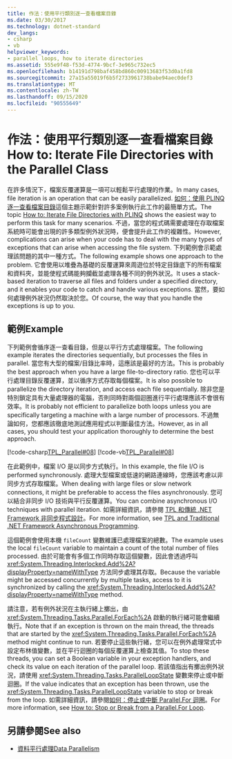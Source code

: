 ```yaml
---
title: 作法：使用平行類別逐一查看檔案目錄
ms.date: 03/30/2017
ms.technology: dotnet-standard
dev_langs:
- csharp
- vb
helpviewer_keywords:
- parallel loops, how to iterate directories
ms.assetid: 555e9f48-f53d-4774-9bcf-3e965c732ec5
ms.openlocfilehash: b14191d798baf458bd860c00913683f53d0a1fd8
ms.sourcegitcommit: 27a15a55019f6b5f2733961738babe94aec0def3
ms.translationtype: MT
ms.contentlocale: zh-TW
ms.lasthandoff: 09/15/2020
ms.locfileid: "90555649"
---
```

# <a name="how-to-iterate-file-directories-with-the-parallel-class"></a><span data-ttu-id="98c7a-102">作法：使用平行類別逐一查看檔案目錄</span><span class="sxs-lookup"><span data-stu-id="98c7a-102">How to: Iterate File Directories with the Parallel Class</span></span>
<span data-ttu-id="98c7a-103">在許多情況下，檔案反覆運算是一項可以輕鬆平行處理的作業。</span><span class="sxs-lookup"><span data-stu-id="98c7a-103">In many cases, file iteration is an operation that can be easily parallelized.</span></span> <span data-ttu-id="98c7a-104">[如何：使用 PLINQ 逐一查看檔案目錄](how-to-iterate-file-directories-with-plinq.md)這個主題示範針對許多案例執行此工作的最簡單方式。</span><span class="sxs-lookup"><span data-stu-id="98c7a-104">The topic [How to: Iterate File Directories with PLINQ](how-to-iterate-file-directories-with-plinq.md) shows the easiest way to perform this task for many scenarios.</span></span> <span data-ttu-id="98c7a-105">不過，當您的程式碼需要處理在存取檔案系統時可能會出現的許多類型例外狀況時，便會提升此工作的複雜性。</span><span class="sxs-lookup"><span data-stu-id="98c7a-105">However, complications can arise when your code has to deal with the many types of exceptions that can arise when accessing the file system.</span></span> <span data-ttu-id="98c7a-106">下列範例會示範處理該問題的其中一種方式。</span><span class="sxs-lookup"><span data-stu-id="98c7a-106">The following example shows one approach to the problem.</span></span> <span data-ttu-id="98c7a-107">它會使用以堆疊為基礎的反覆運算來周遊位於特定目錄底下的所有檔案和資料夾，並能使程式碼能夠攔截並處理各種不同的例外狀況。</span><span class="sxs-lookup"><span data-stu-id="98c7a-107">It uses a stack-based iteration to traverse all files and folders under a specified directory, and it enables your code to catch and handle various exceptions.</span></span> <span data-ttu-id="98c7a-108">當然，要如何處理例外狀況仍然取決於您。</span><span class="sxs-lookup"><span data-stu-id="98c7a-108">Of course, the way that you handle the exceptions is up to you.</span></span>  
  
## <a name="example"></a><span data-ttu-id="98c7a-109">範例</span><span class="sxs-lookup"><span data-stu-id="98c7a-109">Example</span></span>  
 <span data-ttu-id="98c7a-110">下列範例會循序逐一查看目錄，但是以平行方式處理檔案。</span><span class="sxs-lookup"><span data-stu-id="98c7a-110">The following example iterates the directories sequentially, but processes the files in parallel.</span></span> <span data-ttu-id="98c7a-111">當您有大型的檔案/目錄比率時，這應該是最好的方法。</span><span class="sxs-lookup"><span data-stu-id="98c7a-111">This is probably the best approach when you have a large file-to-directory ratio.</span></span> <span data-ttu-id="98c7a-112">您也可以平行處理目錄反覆運算，並以循序方式存取每個檔案。</span><span class="sxs-lookup"><span data-stu-id="98c7a-112">It is also possible to parallelize the directory iteration, and access each file sequentially.</span></span> <span data-ttu-id="98c7a-113">除非您是特別鎖定具有大量處理器的電腦，否則同時對兩個迴圈進行平行處理應該不會很有效率。</span><span class="sxs-lookup"><span data-stu-id="98c7a-113">It is probably not efficient to parallelize both loops unless you are specifically targeting a machine with a large number of processors.</span></span> <span data-ttu-id="98c7a-114">不過無論如何，您都應該徹底地測試應用程式以判斷最佳方法。</span><span class="sxs-lookup"><span data-stu-id="98c7a-114">However, as in all cases, you should test your application thoroughly to determine the best approach.</span></span>  
  
 [!code-csharp[TPL_Parallel#08](../../../samples/snippets/csharp/VS_Snippets_Misc/tpl_parallel/cs/parallel_file.cs#08)]
 [!code-vb[TPL_Parallel#08](../../../samples/snippets/visualbasic/VS_Snippets_Misc/tpl_parallel/vb/fileiteration08.vb#08)]  
  
 <span data-ttu-id="98c7a-115">在此範例中，檔案 I/O 是以同步方式執行。</span><span class="sxs-lookup"><span data-stu-id="98c7a-115">In this example, the file I/O is performed synchronously.</span></span> <span data-ttu-id="98c7a-116">處理大型檔案或低速的網路連線時，您應該考慮以非同步方式存取檔案。</span><span class="sxs-lookup"><span data-stu-id="98c7a-116">When dealing with large files or slow network connections, it might be preferable to access the files asynchronously.</span></span> <span data-ttu-id="98c7a-117">您可以結合非同步 I/O 技術與平行反覆運算。</span><span class="sxs-lookup"><span data-stu-id="98c7a-117">You can combine asynchronous I/O techniques with parallel iteration.</span></span> <span data-ttu-id="98c7a-118">如需詳細資訊，請參閱 [TPL 和傳統 .NET Framework 非同步程式設計](tpl-and-traditional-async-programming.md)。</span><span class="sxs-lookup"><span data-stu-id="98c7a-118">For more information, see [TPL and Traditional .NET Framework Asynchronous Programming](tpl-and-traditional-async-programming.md).</span></span>  
  
 <span data-ttu-id="98c7a-119">這個範例會使用本機 `fileCount` 變數維護已處理檔案的總數。</span><span class="sxs-lookup"><span data-stu-id="98c7a-119">The example uses the local `fileCount` variable to maintain a count of the total number of files processed.</span></span> <span data-ttu-id="98c7a-120">由於可能會有多個工作同時存取這個變數，因此會透過呼叫 <xref:System.Threading.Interlocked.Add%2A?displayProperty=nameWithType> 方法同步處理其存取。</span><span class="sxs-lookup"><span data-stu-id="98c7a-120">Because the variable might be accessed concurrently by multiple tasks, access to it is synchronized by calling the <xref:System.Threading.Interlocked.Add%2A?displayProperty=nameWithType> method.</span></span>  
  
 <span data-ttu-id="98c7a-121">請注意，若有例外狀況在主執行緒上擲出，由 <xref:System.Threading.Tasks.Parallel.ForEach%2A> 啟動的執行緒可能會繼續執行。</span><span class="sxs-lookup"><span data-stu-id="98c7a-121">Note that if an exception is thrown on the main thread, the threads that are started by the <xref:System.Threading.Tasks.Parallel.ForEach%2A> method might continue to run.</span></span> <span data-ttu-id="98c7a-122">若要停止這些執行緒，您可以在例外處理常式中設定布林值變數，並在平行迴圈的每個反覆運算上檢查其值。</span><span class="sxs-lookup"><span data-stu-id="98c7a-122">To stop these threads, you can set a Boolean variable in your exception handlers, and check its value on each iteration of the parallel loop.</span></span> <span data-ttu-id="98c7a-123">若該值指出有擲出例外狀況，請使用 <xref:System.Threading.Tasks.ParallelLoopState> 變數來停止或中斷迴圈。</span><span class="sxs-lookup"><span data-stu-id="98c7a-123">If the value indicates that an exception has been thrown, use the <xref:System.Threading.Tasks.ParallelLoopState> variable to stop or break from the loop.</span></span> <span data-ttu-id="98c7a-124">如需詳細資訊，請參閱[如何：停止或中斷 Parallel.For 迴圈](/previous-versions/dotnet/netframework-4.0/dd460721(v=vs.100))。</span><span class="sxs-lookup"><span data-stu-id="98c7a-124">For more information, see [How to: Stop or Break from a Parallel.For Loop](/previous-versions/dotnet/netframework-4.0/dd460721(v=vs.100)).</span></span>  
  
## <a name="see-also"></a><span data-ttu-id="98c7a-125">另請參閱</span><span class="sxs-lookup"><span data-stu-id="98c7a-125">See also</span></span>

- [<span data-ttu-id="98c7a-126">資料平行處理</span><span class="sxs-lookup"><span data-stu-id="98c7a-126">Data Parallelism</span></span>](data-parallelism-task-parallel-library.md)
